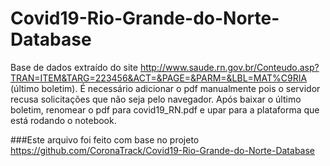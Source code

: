 # Covid19-Rio-Grande-do-Norte-Database

Base de dados extraído do site http://www.saude.rn.gov.br/Conteudo.asp?TRAN=ITEM&TARG=223456&ACT=&PAGE=&PARM=&LBL=MAT%C9RIA (último boletim).
É necessário adicionar o pdf manualmente pois o servidor recusa solicitações que não seja pelo navegador.
Após baixar o último boletim, renomear o pdf para covid19_RN.pdf e upar para a plataforma que está rodando o notebook.

###Este arquivo foi feito com base no projeto https://github.com/CoronaTrack/Covid19-Rio-Grande-do-Norte-Database
